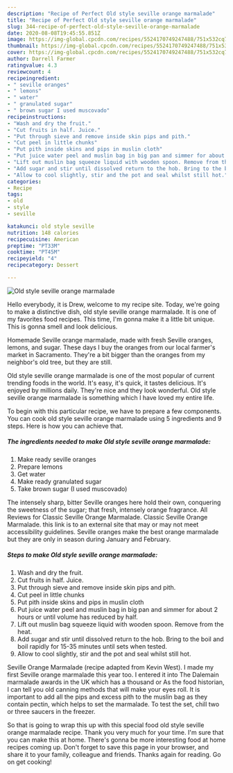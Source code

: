```yaml
---
description: "Recipe of Perfect Old style seville orange marmalade"
title: "Recipe of Perfect Old style seville orange marmalade"
slug: 344-recipe-of-perfect-old-style-seville-orange-marmalade
date: 2020-08-08T19:45:55.851Z
image: https://img-global.cpcdn.com/recipes/5524170749247488/751x532cq70/old-style-seville-orange-marmalade-recipe-main-photo.jpg
thumbnail: https://img-global.cpcdn.com/recipes/5524170749247488/751x532cq70/old-style-seville-orange-marmalade-recipe-main-photo.jpg
cover: https://img-global.cpcdn.com/recipes/5524170749247488/751x532cq70/old-style-seville-orange-marmalade-recipe-main-photo.jpg
author: Darrell Farmer
ratingvalue: 4.3
reviewcount: 4
recipeingredient:
- " seville oranges"
- " lemons"
- " water"
- " granulated sugar"
- " brown sugar I used muscovado"
recipeinstructions:
- "Wash and dry the fruit."
- "Cut fruits in half. Juice."
- "Put through sieve and remove inside skin pips and pith."
- "Cut peel in little chunks"
- "Put pith inside skins and pips in muslin cloth"
- "Put juice water peel and muslin bag in big pan and simmer for about 2 hours or until volume has reduced by half."
- "Lift out muslin bag squeeze liquid with wooden spoon. Remove from the heat."
- "Add sugar and stir until dissolved return to the hob. Bring to the boil and boil rapidly for 15-35 minutes until sets when tested."
- "Allow to cool slightly, stir and the pot and seal whilst still hot."
categories:
- Recipe
tags:
- old
- style
- seville

katakunci: old style seville 
nutrition: 148 calories
recipecuisine: American
preptime: "PT33M"
cooktime: "PT45M"
recipeyield: "4"
recipecategory: Dessert

---
```



![Old style seville orange marmalade](https://img-global.cpcdn.com/recipes/5524170749247488/751x532cq70/old-style-seville-orange-marmalade-recipe-main-photo.jpg)

Hello everybody, it is Drew, welcome to my recipe site. Today, we're going to make a distinctive dish, old style seville orange marmalade. It is one of my favorites food recipes. This time, I'm gonna make it a little bit unique. This is gonna smell and look delicious.

Homemade Seville orange marmalade, made with fresh Seville oranges, lemons, and sugar. These days I buy the oranges from our local farmer&#39;s market in Sacramento. They&#39;re a bit bigger than the oranges from my neighbor&#39;s old tree, but they are still.

Old style seville orange marmalade is one of the most popular of current trending foods in the world. It's easy, it's quick, it tastes delicious. It's enjoyed by millions daily. They're nice and they look wonderful. Old style seville orange marmalade is something which I have loved my entire life.


To begin with this particular recipe, we have to prepare a few components. You can cook old style seville orange marmalade using 5 ingredients and 9 steps. Here is how you can achieve that.

<!--inarticleads1-->

##### The ingredients needed to make Old style seville orange marmalade:

1. Make ready  seville oranges
1. Prepare  lemons
1. Get  water
1. Make ready  granulated sugar
1. Take  brown sugar (I used muscovado)


The intensely sharp, bitter Seville oranges here hold their own, conquering the sweetness of the sugar; that fresh, intensely orange fragrance. All Reviews for Classic Seville Orange Marmalade. Classic Seville Orange Marmalade. this link is to an external site that may or may not meet accessibility guidelines. Seville oranges make the best orange marmalade but they are only in season during January and February. 

<!--inarticleads2-->

##### Steps to make Old style seville orange marmalade:

1. Wash and dry the fruit.
1. Cut fruits in half. Juice.
1. Put through sieve and remove inside skin pips and pith.
1. Cut peel in little chunks
1. Put pith inside skins and pips in muslin cloth
1. Put juice water peel and muslin bag in big pan and simmer for about 2 hours or until volume has reduced by half.
1. Lift out muslin bag squeeze liquid with wooden spoon. Remove from the heat.
1. Add sugar and stir until dissolved return to the hob. Bring to the boil and boil rapidly for 15-35 minutes until sets when tested.
1. Allow to cool slightly, stir and the pot and seal whilst still hot.


Seville Orange Marmalade (recipe adapted from Kevin West). I made my first Seville orange marmalade this year too. I entered it into The Dalemain marmalade awards in the UK which has a thousand or As the food historian, I can tell you old canning methods that will make your eyes roll. It is important to add all the pips and excess pith to the muslin bag as they contain pectin, which helps to set the marmalade. To test the set, chill two or three saucers in the freezer. 

So that is going to wrap this up with this special food old style seville orange marmalade recipe. Thank you very much for your time. I'm sure that you can make this at home. There's gonna be more interesting food at home recipes coming up. Don't forget to save this page in your browser, and share it to your family, colleague and friends. Thanks again for reading. Go on get cooking!
